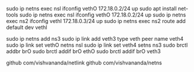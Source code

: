  sudo ip netns exec nsl ifconfig vethO 172.18.0.2/24 up
 sudo apt install net-tools
 sudo ip netns exec nsl ifconfig vethO 172.18.0.2/24 up
 sudo ip netns exec ns2 ifconfig vethl 172.18.0.3/24 up
 sudo ip netns exec ns2 route add default dev vethl


 sudo ip netns add ns3
 sudo ip link add veth3 type veth peer name veth4
 sudo ip link set vethO netns nsl
 sudo ip link set veth4 setns ns3
 sudo brctl addbr brO
 sudo brctl addif brO ethO
 sudo brctl addif brO veth3

 github com/vishvananda/netlink
 github com/vishvananda/netns
